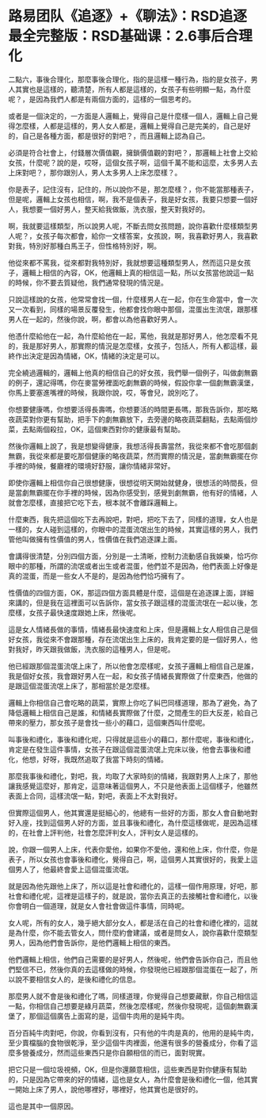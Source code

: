 # 路易团队《追逐》+《聊法》：RSD追逐最全完整版：RSD基础课：2.6事后合理化

二點六，事後合理化，那麼事後合理化，指的是這樣一種行為，指的是女孩子，男人其實也是這樣的，聽清楚，所有人都是這樣的，女孩子有些明顯一點，為什麼呢？，是因為我們人都是有兩個方面的，這樣的一個思考的。

或者是一個決定的，一方面是人邏輯上，覺得自己是什麼樣一個人，邏輯上自己覺得怎麼樣，人都是這樣的，男人女人都是，邏輯上覺得自己是完美的，自己是好的，自己是各種方面，都是很好的對吧？，而且邏輯上認為自己。

必須是符合社會上，付錢層次價值觀，擁鎖價值觀的對吧？，那邏輯上社會上交給女孩，什麼呢？說的是，哎呀，這個女孩子啊，這個千萬不能和這麼，太多男人去上床對吧？，那你跟別人，男人太多男人上床怎麼樣？。

你是表子，記住沒有，記住的，所以說你不是，那怎麼樣？，你不能當那種表子，但是呢，邏輯上女孩也相信，啊，我不是個表子，我是好女孩，我要只想要一個好人，我想要一個好男人，整天給我做飯，洗衣服，整天對我好的。

啊，我就要這樣類型，所以說男人呢，不斷去問女孩問題，說你喜歡什麼樣類型男人呢？，女孩子每次都會，給你一文樣答案，女孩說，啊，我喜歡好男人，我喜歡對我，特別好那種白馬王子，但性格特別好，啊。

他從來都不罵我，從來都對我特別好，我就想要這種類型男人，然而這只是女孩子，邏輯上相信的內容，OK，他邏輯上真的相信這一點，所以女孩當他說這一點的時候，你不要去質疑他，我們通常發現的情況是。

只說這樣說的女孩，他常常會找一個，什麼樣男人在一起，你在生命當中，會一次又一次看到，同樣的場景反覆發生，他都會找你眼中那個，混蛋出生流氓，跟那樣男人在一起的，然後你說，啊，都會以為他喜歡好男人。

他憑什麼給他在一起，為什麼給他在一起，罵他，我就是那好男人，他怎麼看不見的，我是那好男人，那實際的情況是怎麼樣，女孩子，包括人，所有人都這樣，最終作出決定是因為情緒，OK，情緒的決定是可以。

完全繞過邏輯的，邏輯上他真的相信自己的好女孩，我們舉一個例子，叫做劇無霸的例子，還記得嗎，你在麥當勞裡面吃劇無霸的時候，假設你拿一個劇無霸漢堡，你馬上要塞進嘴裡的時候，我跟你說，哎，等會兒，說別吃了。

你想要健康嗎，你想要活得長壽嗎，你想要活的時間更長嗎，那我告訴你，那吃略夜蔬菜對你更有幫助，把手下的劇無霸放下，去旁邊的略夜蔬菜翻點，去點兩個炒菜，去點兩個殺拉，OK，這個東西對你的健康最有幫助。

然後你邏輯上說了，我是想變得健康，我想活得長壽當然，我從來都不會吃那個劇無霸，我從來都是要吃那個健康的略夜蔬菜，然而實際的情況是，當劇無霸擺在你手裡的時候，餐廳裡的環境好舒服，讓你情緒非常好。

即使你邏輯上相信你自己很想健康，很想從明天開始就健身，很想活的時間長，但是當劇無霸擺在你手裡的時候，因為你感受到，感覺到劇無霸，他有好的情緒，人就會怎麼樣，直接把它吃下去，根本就不會離踩邏輯上。

什麼東西，我先把這個吃下去再說吧，對吧，把吃下去了，同樣的道理，女人也是一樣的，女人碰到這樣的，你眼中的混蛋流氓出生的時候，其實這樣的男人，我們管他叫做擁有性價值的男人，性價值在我們追逐課上面。

會講得很清楚，分別四個方面，分別是一土清晰，控制力流動感自我娛樂，恰巧你眼中的那種，所謂的流氓或者出生或者混蛋，他們並不是因為，他們表面上好像是真的混蛋，而是一些女人不是的，是因為他們恰巧擁有了。

性價值的四個方面，OK，那這四個方面具體是什麼，這個是在追逐課上面，詳細來講的，但是我在這裡面可以告訴你，當女孩子跟這樣的混蛋流氓在一起以後，怎麼樣，女孩子最快速度跟她上床，然後呢。

這是女人情緒長做的事情，情緒長最快速度和上床，但是邏輯上女人相信自己是個好女孩，我從來不會跟那種，存在流氓出生上床的，我肯定要的是一個好男人，他對我好，昨天跟我做飯，洗衣服的這種男人，但是呢。

他已經跟那個混蛋流氓上床了，所以他會怎麼樣呢，女孩子邏輯上相信自己是誰，我是個好女孩，我會跟好男人在一起，和女孩子情緒長實際做了什麼東西，他做的是跟這個混蛋流氓上床了，那相當於是怎麼樣。

邏輯上你相信自己會吃略的蔬菜，實際上你吃了糾巴同樣道理，那為了避免，為了降低邏輯上相信自己是誰，和情緒長實際做了什麼，之間產生的巨大反差，給自己帶來的壓力，那女孩子是會找一些小的藉口，這個東西叫什麼呢。

叫事後和禮化，事後和禮化呢，只得就是這些小的藉口，那什麼呢，事後和禮化，肯定是在發生這件事情，女孩子在跟這個混蛋流氓上完床以後，他會去事後和禮化，他想，好呀，我既然追取了我當下時刻的情緒。

那麼我事後和禮化，對吧，我，均取了大家時刻的情緒，我跟對男人上床了，那他讓我感覺這麼好，那肯定，這意味著這個男人，不只是他表面上這個樣子，他雖然表面上合同，這樣流氓一點，對吧，表面上不太對我好。

但實際這個男人，他其實還是挺細心的，他總有一些好的方面，那女人會自動地對好入座，找到這個男人好的方面，並且事後和禮化，為什麼這樣做呢，是因為這樣的，在社會上評判他，社會怎麼評判女人，評判女人是這樣的。

說，你跟一個男人上床，代表你愛他，如果你不愛他，還和他上床，你什麼，你是表子，所以女孩也會事後和禮化，覺得自己，啊，這個男人其實很好的，我愛上這個男人了，他最終會愛上這個混蛋流氓。

就是因為他先跟他上床了，所以這是社會和禮化的，這樣一個作用原理，好吧，那社會和禮化呢，這裡是這樣子的，就是說，當你去真正的去接觸社會和禮化，以後你會明白一個道理，就是女人會社會做這件事情，同時呢。

女人呢，所有的女人，幾乎絕大部分女人，都是活在自己的社會和禮化裡的，這就是為什麼，你不能去管女人，問什麼約會建議，或者是問女人，說你喜歡什麼類型男人，因為他們會告訴你，是他們邏輯上相信的東西。

他們邏輯上相信，他們自己需要的是好男人，然後呢，他們會告訴你自己，而且他們堅信不已，然後你真的去這樣做的時候，你發現他已經跟那個混蛋在一起了，所以說不要相信女人的，是後和禮化的信息。

那麼男人就不會是後和禮化了嗎，同樣道理，你覺得自己想要藏獸，你自己相信這一點，你相信自己想要是綠月蔬菜，然後怎麼樣呢，然後你發現呢，這個劇無霸漢堡了，那個這個廣告上面寫的是，這個牛肉用的是純牛肉。

百分百純牛肉對吧，你說，你看到沒有，只有他的牛肉是真的，他用的是純牛肉，至少賣檔腦的食物很乾淨，至少這個牛肉裡面，他還有很多的營養成分，你看了這麼多營養成分，然而這些東西只是你自願相信的而已，面對現實。

把它只是一個垃圾視頻，OK，但是你還願意相信，這些東西是對你健康有幫助的，只是因為它帶來的好的情緒，這也是女人，為什麼會是後和禮化一個，他其實一開始上床了男人，說他哪裡好，哪裡好，他其實也是很好的。

這也是其中一個原因。